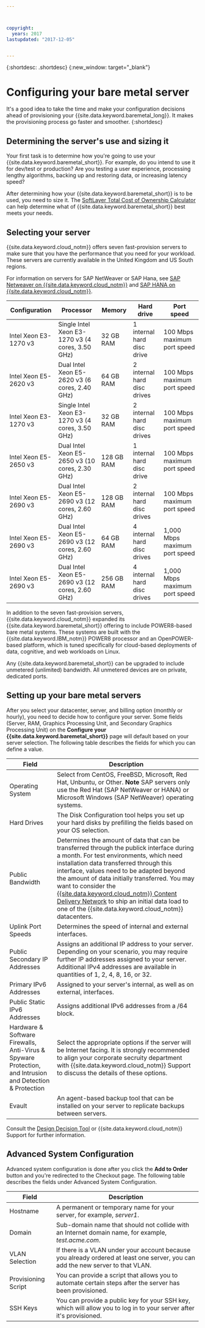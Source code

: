 ```yaml
---



copyright:
  years: 2017
lastupdated: "2017-12-05"


---
```


{:shortdesc: .shortdesc}
{:new_window: target="_blank"}

# Configuring your bare metal server

It's a good idea to take the time and make your configuration decisions ahead of provisioning your {{site.data.keyword.baremetal_long}}. It makes the provisioning process go faster and smoother. {:shortdesc}

## Determining the server's use and sizing it

Your first task is to determine how you're going to use your {{site.data.keyword.baremetal_short}}. For example, do you intend to use it for dev/test or production? Are you testing a user experience, processing lengthy algorithms, backing up and restoring data, or increasing latency speed?

After determining how your {{site.data.keyword.baremetal_short}} is to be used, you need to size it. The [SoftLayer Total Cost of Ownership Calculator](http://www.softlayer.com/tco/) can help determine what of {{site.data.keyword.baremetal_short}} best meets your needs.

## Selecting your server

{{site.data.keyword.cloud_notm}} offers seven fast-provision servers to make sure that you have the performance that you need for your workload. These servers are currently available in the United Kingdom and US South regions.

For information on servers for SAP NetWeaver or SAP Hana, see [SAP Netweaver on {{site.data.keyword.cloud_notm}}](https://console.bluemix.net/docs/infrastructure/sap-netweaver/sap-about.html) and [SAP HANA on {{site.data.keyword.cloud_notm}}](https://console.bluemix.net/docs/infrastructure/sap-hana/hana-about.html).

| **Configuration** | **Processor** | **Memory** | **Hard drive** | **Port speed** |
|-------------------|---------------|------------|----------------|----------------|
| Intel Xeon E3-1270 v3 |Single Intel Xeon E3-1270 v3 (4 cores, 3.50 GHz) |32 GB RAM |1 internal hard disc drive |100 Mbps maximum port speed|
|Intel Xeon E5-2620 v3 |Dual Intel Xeon E5-2620 v3 (6 cores, 2.40 GHz) |64 GB RAM |2 internal hard disc drives |100 Mbps maximum port speed|
|Intel Xeon E3-1270 v3 |Single Intel Xeon E3-1270 v3 (4 cores, 3.50 GHz) |32 GB RAM |2 internal hard disc drives |100 Mbps maximum port speed|
|Intel Xeon E5-2650 v3 |Dual Intel Xeon E5-2650 v3 (10 cores, 2.30 GHz) |128 GB RAM |1 internal hard disc drive |100 Mbps maximum port speed|
|Intel Xeon E5-2690 v3 |Dual Intel Xeon E5-2690 v3 (12 cores, 2.60 GHz) |128 GB RAM |2 internal hard disc drives |100 Mbps maximum port speed|
|Intel Xeon E5-2690 v3 |Dual Intel Xeon E5-2690 v3 (12 cores, 2.60 GHz) |64 GB RAM |4 internal hard disc drives |1,000 Mbps maximum port speed|
|Intel Xeon E5-2690 v3 |Dual Intel Xeon E5-2690 v3 (12 cores, 2.60 GHz) |256 GB RAM |4 internal hard disc drives |1,000 Mbps maximum port speed|

In addition to the seven fast-provision servers, {{site.data.keyword.cloud_notm}} expanded its {{site.data.keyword.baremetal_short}} offering to include POWER8-based bare metal systems. These systems are built with the {{site.data.keyword.IBM_notm}} POWER8 processor and an OpenPOWER-based platform, which is tuned specifically for cloud-based deployments of data, cognitive, and web workloads on Linux.

Any {{site.data.keyword.baremetal_short}} can be upgraded to include unmetered (unlimited) bandwidth. All unmetered devices are on private, dedicated ports.

## Setting up your bare metal servers

After you select your datacenter, server, and billing option (monthly or hourly), you need to decide how to configure your server. Some fields (Server, RAM, Graphics Processing Unit, and Secondary Graphics Processing Unit) on the **Configure your {{site.data.keyword.baremetal_short}}** page will default based on your server selection. The following table describes the fields for which you can define a value.

| **Field** | **Description** | 
|-------------------|---------------|
|Operating System |Select from CentOS, FreeBSD, Microsoft, Red Hat, Unbuntu, or Other. **Note** SAP servers only use the Red Hat (SAP NetWeaver or HANA) or Microsoft Windows (SAP NetWeaver) operating systems. |
|Hard Drives |The Disk Configuration tool helps you set up your hard disks by prefilling the fields based on your OS selection. |
|Public Bandwidth |Determines the amount of data that can be transferred through the publick interface during a month. For test environments, which need installation data transferred through this interface, values need to be adapted beyond the amount of data initially transferred. You may want to consider the [{{site.data.keyword.cloud_notm}} Content Delivery Network](https://www.ibm.com/cloud/cdn) to ship an initial data load to one of the {{site.data.keyword.cloud_notm}} datacenters. |
|Uplink Port Speeds |Determines the speed of internal and external interfaces. |
|Public Secondary IP Addresses |Assigns an additional IP address to your server. Depending on your scenario, you may require further IP addresses assigned to your server. Additional IPv4 addresses are available in quantities of 1, 2, 4, 8, 16, or 32. |
|Primary IPv6 Addresses |Assigned to your server's internal, as well as on external, interfaces. |
|Public Static IPv6 Addresses |Assigns additional IPv6 addresses from a /64 block. |
|Hardware & Software Firewalls, Anti-Virus & Spyware Protection, and Intrusion and Detection & Protection |Select the appropriate options if the server will be Internet facing. It is strongly recommended to align your corporate secruity department with {{site.data.keyword.cloud_notm}} Support to discuss the details of these options. |
|Evault |An agent-based backup tool that can be installed on your server to replicate backups between servers. |

Consult the [Design Decision Tool](http://knowledgelayer.softlayer.com/learning/softlayer-design-decision-tool) or {{site.data.keyword.cloud_notm}} Support for further information.


## Advanced System Configuration

Advanced system configuration is done after you click the **Add to Order** button and you're redirected to the Checkout page. The following table describes the fields under Advanced System Configuration.

| **Field** | **Description** | 
|-------------------|---------------|
|Hostname |A permanent or temporary name for your server, for example, _server1_. |
|Domain |Sub-domain name that should not collide with an Internet domain name, for example, _test.acme.com_. |
|VLAN Selection |If there is a VLAN under your account because you already ordered at least one server, you can add the new server to that VLAN. |
|Provisioning Script |You can provide a script that allows you to automate certain steps after the server has been provisioned. |
|SSH Keys |You can provide a public key for your SSH key, which will allow you to log in to your server after it's provisioned. |
